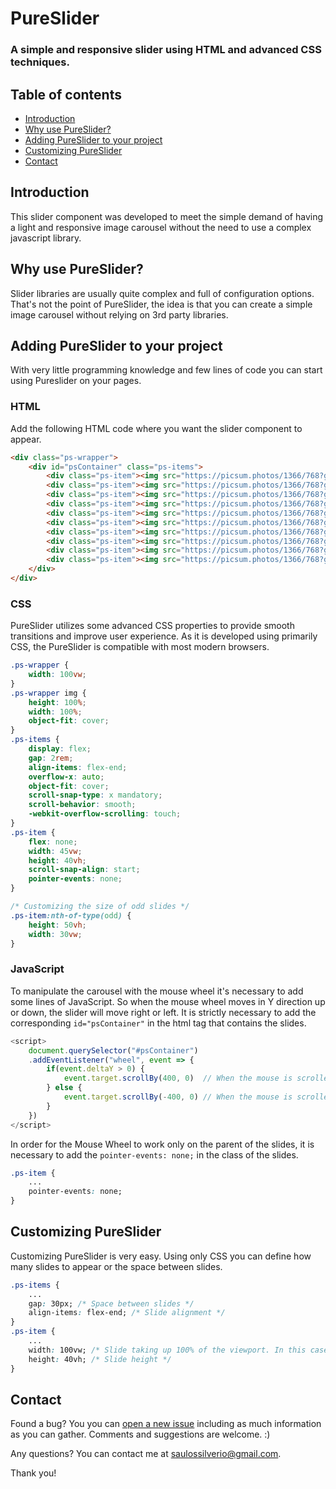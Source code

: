 # PureSlider

### A simple and responsive slider using HTML and advanced CSS techniques.

## Table of contents

- [Introduction](#introduction)
- [Why use PureSlider?](#why-use-pureslider)
- [Adding PureSlider to your project](#adding-pureslider-to-your-project)
- [Customizing PureSlider](#customizing-pureslider)
- [Contact](#contact)


## Introduction

This slider component was developed to meet the simple demand of having a light and responsive image carousel without the need to use a complex javascript library. 

## Why use PureSlider?

Slider libraries are usually quite complex and full of configuration options. That's not the point of PureSlider, the idea is that you can create a simple image carousel without relying on 3rd party libraries.

## Adding PureSlider to your project
With very little programming knowledge and few lines of code you can start using Pureslider on your pages.

### HTML
Add the following HTML code where you want the slider component to appear.

```html
<div class="ps-wrapper">
    <div id="psContainer" class="ps-items">
        <div class="ps-item"><img src="https://picsum.photos/1366/768?grayscale&random=1"/></div>
        <div class="ps-item"><img src="https://picsum.photos/1366/768?grayscale&random=2"/></div>
        <div class="ps-item"><img src="https://picsum.photos/1366/768?grayscale&random=3"/></div>
        <div class="ps-item"><img src="https://picsum.photos/1366/768?grayscale&random=4"/></div>
        <div class="ps-item"><img src="https://picsum.photos/1366/768?grayscale&random=5"/></div>
        <div class="ps-item"><img src="https://picsum.photos/1366/768?grayscale&random=6"/></div>
        <div class="ps-item"><img src="https://picsum.photos/1366/768?grayscale&random=7"/></div>
        <div class="ps-item"><img src="https://picsum.photos/1366/768?grayscale&random=8"/></div>
        <div class="ps-item"><img src="https://picsum.photos/1366/768?grayscale&random=9"/></div>
        <div class="ps-item"><img src="https://picsum.photos/1366/768?grayscale&random=10"/></div>
    </div>
</div>
```

### CSS
PureSlider utilizes some advanced CSS properties to provide smooth transitions and improve user experience. As it is developed using primarily CSS, the PureSlider is compatible with most modern browsers.

```css
.ps-wrapper {
    width: 100vw;
}
.ps-wrapper img {
    height: 100%;
    width: 100%;
    object-fit: cover;
}
.ps-items {
    display: flex;
    gap: 2rem;
    align-items: flex-end;
    overflow-x: auto;
    object-fit: cover;
    scroll-snap-type: x mandatory;
    scroll-behavior: smooth;
    -webkit-overflow-scrolling: touch;
}
.ps-item {
    flex: none;
    width: 45vw;
    height: 40vh;
    scroll-snap-align: start;
    pointer-events: none;
}

/* Customizing the size of odd slides */
.ps-item:nth-of-type(odd) {
    height: 50vh;
    width: 30vw;
}
```

### JavaScript
To manipulate the carousel with the mouse wheel it's necessary to add some lines of JavaScript. So when the mouse wheel moves in Y direction up or down, the slider will move right or left. It is strictly necessary to add the corresponding `id="psContainer"` in the html tag that contains the slides.

```javascript
<script>
    document.querySelector("#psContainer")
    .addEventListener("wheel", event => {
        if(event.deltaY > 0) {
            event.target.scrollBy(400, 0)  // When the mouse is scrolled up the slider will move 400px to the left.
        } else {
            event.target.scrollBy(-400, 0) // When the mouse is scrolled down the slider will move 400px to the right.
        }
    })
</script>
```

In order for the Mouse Wheel to work only on the parent of the slides, it is necessary to add the `pointer-events: none;` in the  class of the slides.
```css
.ps-item {
    ...
    pointer-events: none;
}
```

## Customizing PureSlider
Customizing PureSlider is very easy. Using only CSS you can define how many slides to appear or the space between slides.

```css
.ps-items {
    ...
    gap: 30px; /* Space between slides */ 
    align-items: flex-end; /* Slide alignment */ 
}
.ps-item {
    ...
    width: 100vw; /* Slide taking up 100% of the viewport. In this case only one slider will appear at a time. */ 
    height: 40vh; /* Slide height */
}
```

## Contact

Found a bug? You you can [open a new issue](https://github.com/saulosilverio/pureslider/issues/new) including as much information as you can gather. Comments and suggestions are welcome. :)

Any questions? You can contact me at [saulossilverio@gmail.com](mailto:saulossilverio@gmail.com).

Thank you!
